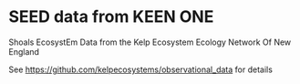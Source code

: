# SEED data from KEEN ONE
Shoals EcosystEm Data from the Kelp Ecosystem Ecology Network Of New England

See https://github.com/kelpecosystems/observational_data for details

